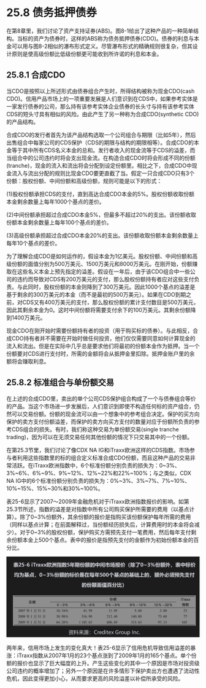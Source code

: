 # 25.8 债务抵押债券

在第8章里，我们讨论了资产支持证券(ABS)。图8-1给出了这种产品的一种简单结构。当标的资产为债券时，这样的ABS称为债务抵押债券(CDO)。债券的利息与本金可以用与图8-2相似的瀑布形式定义。尽管瀑布形式的精确规则很复杂，但其设计原则是使高级份额比低级份额更可能收到所许诺的利息和本金。

## 25.8.1 合成CDO


当CDO是按照以上所述形式由债券组合产生时，所得结构被称为现金CDO(cash CDO)。信用产品市场上的一项重要发展是人们意识到在CDS中，如果参考实体是一家发行债券的公司，那么持有该参考实体企业债券的长头寸与持有该参考实体CDS的短头寸具有相似的风险。由此产生了另一种称为合成CDO(synthetic CDO)的产品结构。


合成CDO的发行者首先为该产品结构选取一个公司组合与期限（比如5年），然后出售组合中每家公司的CDS保护（CDS的期限与结构的期限相等）。合成CDO的本金等于其中所有CDS名义本金的总和。发行者收入的现金流等于CDS的溢差，而当组合中的公司违约时将会支出现金流。在构造合成CDO时将会形成不同的份额(tranche)，现金的流入和流出将会分配到设定份额里。相比之下，合成CDO中现金流入与流出分配的规则比现金CDO要更直截了当。假定一只合成CDO只有3个份额：股权份额、中间份额和高级份额，规则可能是以下的形式：


(1)股权份额承担CDS的支付，直到高达合成CDO本金的5%。股权份额收取份额本金剩余数量上每年1000个基点的差价。


(2)中间份额承担超过合成CDO本金5%，但最多不超过20%的支出。该份额收取份额本金剩余数量上每年100个基点的差价。


(3)高级份额承担超过合成CDO本金20%的支出。该份额收取份额本金剩余数量上每年10个基点的差价。


为了理解合成CDO是如何运作的，假设本金为1亿美元。股权份额、中间份额和高级份额的面值分别为500万美元、1500万美元和8000万美元。在刚开始，份额赚取在这些名义本金上预先指定的溢差。假设在一年后，由于该CDO组合中一些公司的违约而导致对CDS有200万美元的支付，那么股权份额持有者应对这些支付负责。与此同时，股权份额的本金则降到了300万美元。因此1000个基点的溢差是基于剩余的300万美元的本金（而不是最初的500万美元）。如果在CDO到期之前，对CDS又有400万美元的支付，那么股权份额的累计支付数目是500万美元，因此其剩余本金为0。这时中间份额将需要支付余下的100万美元。其剩余份额降到1400万美元。


现金CDO在刚开始时需要份额持有者的投资（用于购买标的债券）。与此相反，合成CDO持有者并不需要在开始时做任何投资，他们仅仅需要同意如何计算现金的流入和流出。但是在实际中几乎总是要求他们将最初的份额本金作为抵押。当一个份额要对CDS进行支付时，所需的金额将会从抵押金里扣除。抵押金账户里的余额将会赚取利息。


## 25.8.2 标准组合与单份额交易


在上述的合成CDO里，卖出的单个公司CDS保护组合构成了一个与债券组合等价的产品。当这个市场进一步发展后，人们意识到即使不构造任何标的资产组合，仍然可以交易份额。份额的现金流可以由一个想象中的参考组合决定。保护的买方向保护的卖方支付份额溢差，而保护的卖方向买方支付的数量对应于份额所负责的参考CDS组合的损失。有时，我们称这种交易为单份额交易(single tranche trading)，因为可以在无须交易任何其他份额的情况下只交易其中的一个份额。


在第25.3节里，我们讨论了像CDX NA IG和iTraxx欧洲这样的CDS指数。市场参与者利用这些指数里的标的组合定义标准合成CDO份额，而且这种产品的交易非常活跃。在iTraxx欧洲指数中，6个标准份额分别负责的损失为：0~3%、3%~6%、6%~9%、9%~12%、12%~22%和22%~100%；与之类似，CDX NA IG中的6个标准份额分别负责的损失为：0%~3%、3%~7%、7%~10%、10%~15%、15%~30%和30%~100%。


表25-6显示了2007～2009年金融危机对于iTraxx欧洲指数报价的影响。如第25.3节所述，指数的溢差是对指数中所有公司购买保护所需要的费用（以基点计算）。除了0~3%份额外，其余份额的报价是指购买该份额保护每年所需的费用（同样以基点计算；在前面解释过，当份额经历损失后，计算费用时的本金将会减少）。对于0~3%的股权份额，保护购买方需预先支付一笔费用，然后每年支付剩余份额本金上500个基点。表中的报价是指预先支付的金额作为初始份额本金的百分比。


![](images/2024-03-21-17-10-31.png)


两年来，信用市场上发生的变化真大！表25-6显示了信用危机导致信用溢差的暴涨：iTraxx指数从2007年1月的23个基点涨到了2009年1月的165个基点。单个份额的报价也显示了巨大幅度的上升。产生这些变化的其中一个原因是市场对投资级公司违约的概率增加了；另外一个原因是在许多情形下保护卖出方也遭遇了流动性危机，因此变得更加小心，从而要求更高的风险溢差以补偿所承受的风险。